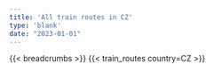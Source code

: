 ```yaml
---
title: 'All train routes in CZ'
type: 'blank'
date: "2023-01-01"
---
```


{{< breadcrumbs >}}
{{< train_routes country=CZ >}}
